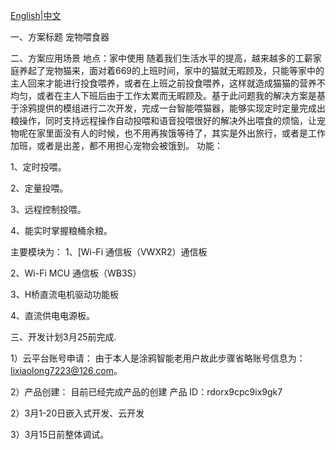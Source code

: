 [English](README.md)|[中文](README_CN.md)



一、方案标题 宠物喂食器

二、方案应用场景 
   地点：家中使用 随着我们生活水平的提高，越来越多的工薪家庭养起了宠物猫来，面对着669的上班时间，家中的猫就无暇顾及，只能等家中的主人回来才能进行投食喂养，或者在上班之前投食喂养，这样就造成猫猫的营养不均匀，或者在主人下班后由于工作太累而无暇顾及。基于此问题我的解决方案是基于涂鸦提供的模组进行二次开发，完成一台智能喂猫器，能够实现定时定量完成出粮操作，同时支持远程操作自动投喂和语音投喂很好的解决外出喂食的烦恼，让宠物呢在家里面没有人的时候，也不用再挨饿等待了，其实是外出旅行，或者是工作加班，或者是出差，都不用担心宠物会被饿到。 功能：

1、定时投喂。

2、定量投喂。

3、远程控制投喂。

4、能实时掌握粮桶余粮。

主要模块为：
1、[Wi-Fi 通信板（VWXR2）通信板

2、Wi-Fi MCU 通信板（WB3S）

3、H桥直流电机驱动功能板

4、直流供电电源板。

三、开发计划3月25前完成.

1）云平台账号申请： 由于本人是涂鸦智能老用户故此步骤省略账号信息为：lixiaolong7223@126.com。

2）产品创建： 目前已经完成产品的创建 产品 ID：rdorx9cpc9ix9gk7

2）3月1-20日嵌入式开发、云开发

3）3月15日前整体调试。
